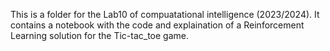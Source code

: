 This is a folder for the Lab10 of compuatational intelligence (2023/2024).
It contains a notebook with the code and explaination of a Reinforcement Learning solution for the Tic-tac_toe game.
